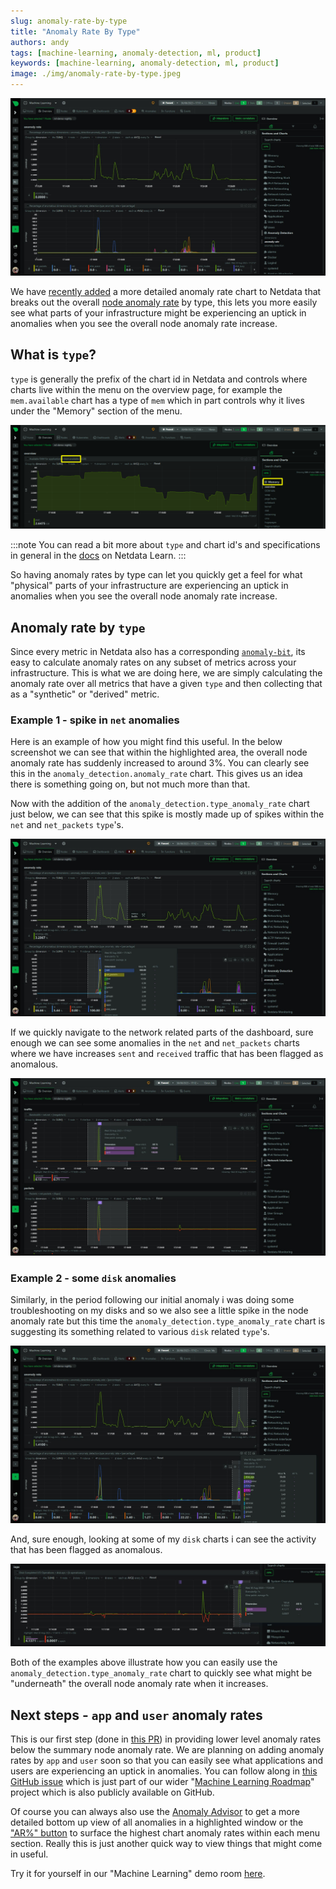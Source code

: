```yaml
---
slug: anomaly-rate-by-type
title: "Anomaly Rate By Type"
authors: andy
tags: [machine-learning, anomaly-detection, ml, product]
keywords: [machine-learning, anomaly-detection, ml, product]
image: ./img/anomaly-rate-by-type.jpeg
---
```


![Understand anomaly rate by type with Netdata, enabling you to categorize and manage anomalies effectively for enhanced system performance.](./img/anomaly-rate-by-type.jpeg)

We have [recently added](https://github.com/netdata/netdata/pull/15856) a more detailed anomaly rate chart to Netdata that breaks out the overall [node anomaly rate](https://learn.netdata.cloud/docs/ml-and-troubleshooting/machine-learning-ml-powered-anomaly-detection#node-anomaly-rate) by type, this lets you more easily see what parts of your infrastructure might be experiencing an uptick in anomalies when you see the overall node anomaly rate increase.

<!--truncate-->

## What is `type`?

`type` is generally the prefix of the chart id in Netdata and controls where charts live within the menu on the overview page, for example the `mem.available` chart has a type of `mem` which in part controls why it lives under the "Memory" section of the menu.

![mem](./img/mem.svg)

:::note
You can read a bit more about `type` and chart id's and specifications in general in the [docs](https://learn.netdata.cloud/docs/data-collection/external-plugins/#chart) on Netdata Learn.
:::

So having anomaly rates by type can let you quickly get a feel for what "physical" parts of your infrastructure are experiencing an uptick in anomalies when you see the overall node anomaly rate increase.

## Anomaly rate by `type`

Since every metric in Netdata also has a corresponding [`anomaly-bit`](https://learn.netdata.cloud/docs/ml-and-troubleshooting/machine-learning-ml-powered-anomaly-detection#anomaly-bit---100--anomalous-0--normal), its easy to calculate anomaly rates on any subset of metrics across your infrastructure. This is what we are doing here, we are simply calculating the anomaly rate over all metrics that have a given `type` and then collecting that as a "synthetic" or "derived" metric.

### Example 1 - spike in `net` anomalies

Here is an example of how you might find this useful. In the below screenshot we can see that within the highlighted area, the overall node anomaly rate has suddenly increased to around 3%. You can clearly see this in the `anomaly_detection.anomaly_rate` chart. This gives us an idea there is something going on, but not much more than that.

Now with the addition of the `anomaly_detection.type_anomaly_rate` chart just below, we can see that this spike is mostly made up of spikes within the `net` and `net_packets` `type`'s.

![example1](./img/example1.jpeg)

If we quickly navigate to the network related parts of the dashboard, sure enough we can see some anomalies in the `net` and `net_packets` charts where we have increases `sent` and `received` traffic that has been flagged as anomalous.

![example1-net](./img/example1-net.jpeg)

### Example 2 - some `disk` anomalies

Similarly, in the period following our initial anomaly i was doing some troubleshooting on my disks and so we also see a little spike in the node anomaly rate but this time the `anomaly_detection.type_anomaly_rate` chart is suggesting its something related to various `disk` related `type`'s.

![example1-disk](./img/example1-disk.jpeg)

And, sure enough, looking at some of my `disk` charts i can see the activity that has been flagged as anomalous.

![example1-disk-detail](./img/example1-disk-detail.jpeg)

Both of the examples above illustrate how you can easily use the `anomaly_detection.type_anomaly_rate` chart to quickly see what might be "underneath" the overall node anomaly rate when it increases.

## Next steps - `app` and `user` anomaly rates

This is our first step (done in [this PR](https://github.com/netdata/netdata/pull/15856)) in providing lower level anomaly rates below the summary node anomaly rate. We are planning on adding anomaly rates by `app` and `user` soon so that you can easily see what applications and users are experiencing an uptick in anomalies. You can follow along in [this GitHub issue](https://github.com/netdata/netdata/issues/14788) which is just part of our wider "[Machine Learning Roadmap](https://github.com/orgs/netdata/projects/54)" project which is also publicly available on GitHub.

Of course you can always also use the [Anomaly Advisor](https://learn.netdata.cloud/docs/ml-and-troubleshooting/anomaly-advisor) to get a more detailed bottom up view of all anomalies in a highlighted window or the ["AR%" button](https://blog.netdata.cloud/anomaly-rates-in-the-menu/) to surface the highest chart anomaly rates within each menu section. Really this is just another quick way to view things that might come in useful.

Try it for yourself in our "Machine Learning" demo room [here](https://app.netdata.cloud/spaces/netdata-demo/rooms/machine-learning/overview#metrics_correlation=false&after=-21600&before=0&d8a4e0c5-7c79-4145-900e-83a9f06fcb6a--chartName=menu_system&ae33f57b-b54e-4236-a6de-054da3f0a748--chartName=menu_anomaly_detection_submenu_anomaly_rate).
